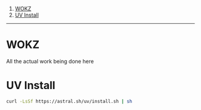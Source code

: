 
1. [WOKZ](#wokz)
2. [UV Install](#uv-install)


---

# WOKZ 

All the actual work being done here

# UV Install 

```sh 
curl -LsSf https://astral.sh/uv/install.sh | sh
```